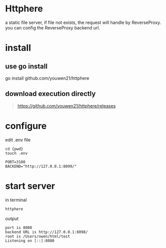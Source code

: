 
# Httphere
a static file server, 
if file not exists, the request will handle by ReverseProxy.  
you can config the ReverseProxy backend url.

# install

## use go install
go install github.com/youwen21/httphere

## download execution directly 
> https://github.com/youwen21/httphere/releases


# configure
edit .env file 

```env
cd {pwd}
touch .env

PORT=3100
BACKEND="http://127.0.0.1:8099/"
```


# start server

in terminal
```bash
httphere
```

output
```text
port is 8080
backend URL is http://127.0.0.1:8098/
root is /Users/owen/html/test
Listening on [::]:8080

```

